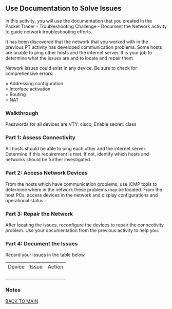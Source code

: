 ## Use Documentation to Solve Issues

In this activity, you will use the documentation that you created in the Packet Tracer - Troubleshooting Challenge - Document the Network activity to guide network troubleshooting efforts.

It has been discovered that the network that you worked with in the previous PT activity has developed communication problems. Some hosts are unable to ping other hosts and the internet server. It is your job to determine what the issues are and to locate and repair them.

Network issues could exist in any device. Be sure to check for comprehensive errors:

=   Addressing configuration  
=   Interface activation  
=   Routing  
=   NAT

### Walkthrough

Passwords for all devices are VTY: cisco, Enable secret: class

### Part 1: Assess Connectivity

All hosts should be able to ping each other and the internet server. Determine if this requirement is met. If not, identify which hosts and networks should be further investigated.

### Part 2: Access Network Devices

From the hosts which have communication problems, use ICMP tools to determine where in the network these problems may be located. From the host PCs, access devices in the network and display configurations and operational status.

### Part 3: Repair the Network

After locating the issues, reconfigure the devices to repair the connectivity problem. Use your documentation from the previous activity to help you.

### Part 4: Document the Issues

Record your issues in the table below.

|     |     |     |
| --- | --- | --- |
| Device | Issue | Action |
|     |     |     |
|     |     |     |
|     |     |     |
|     |     |     |

### Notes

[BACK TO MAIN](https://github.com/lfost42/networking)